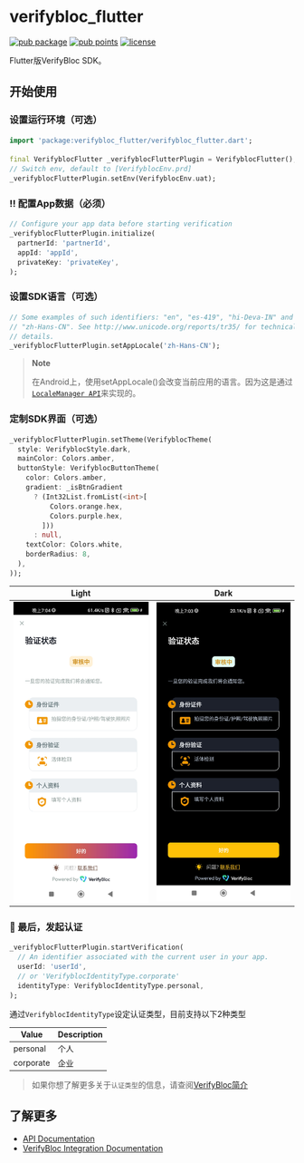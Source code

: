 # verifybloc_flutter

[![pub package](https://img.shields.io/pub/v/verifybloc_flutter.svg)](https://pub.dev/packages/verifybloc_flutter)
[![pub points](https://img.shields.io/pub/points/verifybloc_flutter)](https://pub.dev/packages/verifybloc_flutter/score)
[![license](https://img.shields.io/github/license/mintinglabs/kyc-verifybloc-sdk-flutter)](https://github.com/mintinglabs/kyc-verifybloc-sdk-flutter/blob/main/LICENSE)

Flutter版VerifyBloc SDK。

## 开始使用

### 设置运行环境（可选）

```dart
import 'package:verifybloc_flutter/verifybloc_flutter.dart';

final VerifyblocFlutter _verifyblocFlutterPlugin = VerifyblocFlutter();
// Switch env, default to [VerifyblocEnv.prd]
_verifyblocFlutterPlugin.setEnv(VerifyblocEnv.uat);
```

### ‼️ 配置App数据（必须）

```dart
// Configure your app data before starting verification
_verifyblocFlutterPlugin.initialize(
  partnerId: 'partnerId',
  appId: 'appId',
  privateKey: 'privateKey',
);
```

### 设置SDK语言（可选）

```dart
// Some examples of such identifiers: "en", "es-419", "hi-Deva-IN" and
// "zh-Hans-CN". See http://www.unicode.org/reports/tr35/ for technical
// details.
_verifyblocFlutterPlugin.setAppLocale('zh-Hans-CN');
```

> **Note**
>
> 在Android上，使用setAppLocale()会改变当前应用的语言。因为这是通过[`LocaleManager API`](https://developer.android.com/guide/topics/resources/app-languages)来实现的。

### 定制SDK界面（可选）

```dart
_verifyblocFlutterPlugin.setTheme(VerifyblocTheme(
  style: VerifyblocStyle.dark,
  mainColor: Colors.amber,
  buttonStyle: VerifyblocButtonTheme(
    color: Colors.amber,
    gradient: _isBtnGradient
      ? (Int32List.fromList(<int>[
          Colors.orange.hex,
          Colors.purple.hex,
        ]))
      : null,
    textColor: Colors.white,
    borderRadius: 8,
  ),
));
```

| Light                                                                                                            | Dark                                                                                                            |
|------------------------------------------------------------------------------------------------------------------|-----------------------------------------------------------------------------------------------------------------|
| ![](https://raw.githubusercontent.com/mintinglabs/kyc-verifybloc-sdk-flutter/main/example/screenshots/light.jpg) | ![](https://raw.githubusercontent.com/mintinglabs/kyc-verifybloc-sdk-flutter/main/example/screenshots/dark.jpg) |

### 🚀 最后，发起认证

```dart
_verifyblocFlutterPlugin.startVerification(
  // An identifier associated with the current user in your app.
  userId: 'userId',
  // or 'VerifyblocIdentityType.corporate'
  identityType: VerifyblocIdentityType.personal,
);
```

通过`VerifyblocIdentityType`设定认证类型，目前支持以下2种类型

| Value     | Description |
|-----------|-------------|
| personal  | 个人          |
| corporate | 企业          |

> 如果你想了解更多关于`认证类型`的信息，请查阅[VerifyBloc简介](https://docs.google.com/document/d/1IW1OJS0sJYCWWMmVKac1E9I6Li_GIlgV8iL45nbDJnc)

## 了解更多

- [API Documentation](https://pub.dev/documentation/verifybloc_flutter/latest/)
- [VerifyBloc Integration Documentation](https://docs.google.com/document/d/1IW1OJS0sJYCWWMmVKac1E9I6Li_GIlgV8iL45nbDJnc)
